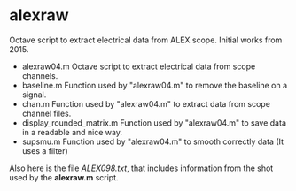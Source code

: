 # alexraw
Octave script to extract electrical data from ALEX scope. Initial works from 2015.

- alexraw04.m Octave script to extract electrical data from scope channels.
- baseline.m Function used by "alexraw04.m" to remove the baseline on a signal.
- chan.m Function used by "alexraw04.m" to extract data from scope channel files.
- display_rounded_matrix.m Function used by "alexraw04.m" to save data in a readable and nice way.
- supsmu.m Function used by "alexraw04.m" to smooth correctly data (It uses a filter) 

Also here is the file *ALEX098.txt*, that includes information from the shot used by the **alexraw.m** script.
